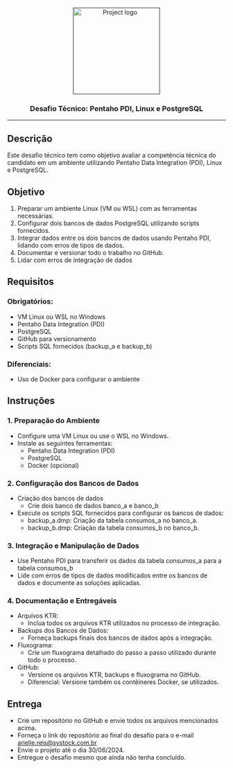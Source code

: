 <p align="center">
  <a href="" rel="noopener">
    <img width="200" height="200" src="https://drive.google.com/uc?export=view&id=1svyh9KYiynNx4FhpR22jExg7p0xscrbU" alt="Project logo">
  </a>
</p>


<h3 align="center">Desafio Técnico: Pentaho PDI, Linux e PostgreSQL</h3>


---

## Descrição

Este desafio técnico tem como objetivo avaliar a competência técnica do candidato em um ambiente utilizando Pentaho Data Integration (PDI), Linux e PostgreSQL.


## Objetivo

1. Preparar um ambiente Linux (VM ou WSL) com as ferramentas necessárias.
2. Configurar dois bancos de dados PostgreSQL utilizando scripts fornecidos.
3. Integrar dados entre os dois bancos de dados usando Pentaho PDI, lidando com erros de tipos de dados.
4. Documentar e versionar todo o trabalho no GitHub.
5. Lidar com erros de integração de dados

## Requisitos

### Obrigatórios:
- VM Linux ou WSL no Windows
- Pentaho Data Integration (PDI)
- PostgreSQL
- GitHub para versionamento
- Scripts SQL fornecidos (backup_a e backup_b)

### Diferenciais:
- Uso de Docker para configurar o ambiente


## Instruções

### 1. Preparação do Ambiente
- Configure uma VM Linux ou use o WSL no Windows.
- Instale as seguintes ferramentas:
  - Pentaho Data Integration (PDI)
  - PostgreSQL
  - Docker (opcional)

### 2. Configuração dos Bancos de Dados
- Criação dos bancos de dados
  - Crie dois banco de dados banco_a e banco_b
- Execute os scripts SQL fornecidos para configurar os bancos de dados:
  - backup_a.dmp: Criação da tabela consumos_a no banco_a.
  - backup_b.dmp: Criação da tabela consumos_b no banco_b.

### 3. Integração e Manipulação de Dados
- Use Pentaho PDI para transferir os dados da tabela consumos_a para a tabela consumos_b
- Lide com erros de tipos de dados modificados entre os bancos de dados e documente as soluções aplicadas.
  
### 4. Documentação e Entregáveis
- Arquivos KTR:
  - Inclua todos os arquivos KTR utilizados no processo de integração.
- Backups dos Bancos de Dados:
  - Forneça backups finais dos bancos de dados após a integração.
- Fluxograma:
  - Crie um fluxograma detalhado do passo a passo utilizado durante todo o processo.
- GitHub:
  - Versione os arquivos KTR, backups e fluxograma no GitHub.
  - Diferencial: Versione também os contêineres Docker, se utilizados.

## Entrega
- Crie um repositório no GitHub e envie todos os arquivos mencionados acima.
- Forneça o link do repositório ao final do desafio para o e-mail arielle.reis@systock.com.br
- Envie o projeto até o dia 30/06/2024.
- Entregue o desafio mesmo que ainda não tenha concluído.


